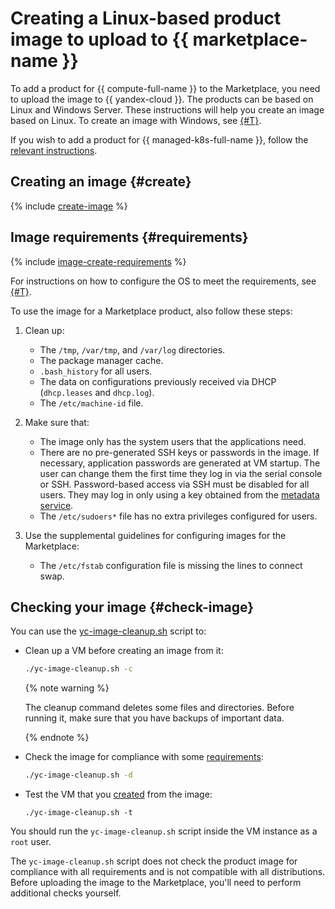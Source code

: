 # Creating a Linux-based product image to upload to {{ marketplace-name }}

To add a product for {{ compute-full-name }} to the Marketplace, you need to upload the image to {{ yandex-cloud }}. The products can be based on Linux and Windows Server. These instructions will help you create an image based on Linux. To create an image with Windows, see [{#T}](create-image-ms.md).

If you wish to add a product for {{ managed-k8s-full-name }}, follow the [relevant instructions](create-container.md).

## Creating an image {#create}

{% include [create-image](../../_includes/marketplace/image.md) %}

## Image requirements {#requirements}

{% include [image-create-requirements](../../_includes/compute/image-create-requirements.md) %}

For instructions on how to configure the OS to meet the requirements, see [{#T}](../../compute/operations/image-create/custom-image.md).

To use the image for a Marketplace product, also follow these steps:

1. Clean up:
   * The `/tmp`, `/var/tmp`, and `/var/log` directories.
   * The package manager cache.
   * `.bash_history` for all users.
   * The data on configurations previously received via DHCP (`dhcp.leases` and `dhcp.log`).
   * The `/etc/machine-id` file.

1. Make sure that:
   * The image only has the system users that the applications need.
   * There are no pre-generated SSH keys or passwords in the image. If necessary, application passwords are generated at VM startup. The user can change them the first time they log in via the serial console or SSH. Password-based access via SSH must be disabled for all users. They may log in only using a key obtained from the [metadata service](../../compute/operations/vm-info/get-info.md#inside-instance).
   * The `/etc/sudoers*` file has no extra privileges configured for users.

1. Use the supplemental guidelines for configuring images for the Marketplace:
   * The `/etc/fstab` configuration file is missing the lines to connect swap.

## Checking your image {#check-image}

You can use the [yc-image-cleanup.sh](https://github.com/yandex-cloud/examples/blob/master/products-prepare/linux/yc-image-cleanup.sh) script to:

* Clean up a VM before creating an image from it:

    ```bash
    ./yc-image-cleanup.sh -c
    ```

    {% note warning %}

    The cleanup command deletes some files and directories. Before running it, make sure that you have backups of important data.

    {% endnote %}

* Check the image for compliance with some [requirements](#requirements):

    ```bash
    ./yc-image-cleanup.sh -d
    ```

* Test the VM that you [created](../../compute/operations/image-create/upload.md#create-vm-from-user-image) from the image:

    ```
    ./yc-image-cleanup.sh -t
    ```

You should run the `yc-image-cleanup.sh` script inside the VM instance as a `root` user.

The `yc-image-cleanup.sh` script does not check the product image for compliance with all requirements and is not compatible with all distributions. Before uploading the image to the Marketplace, you'll need to perform additional checks yourself.

